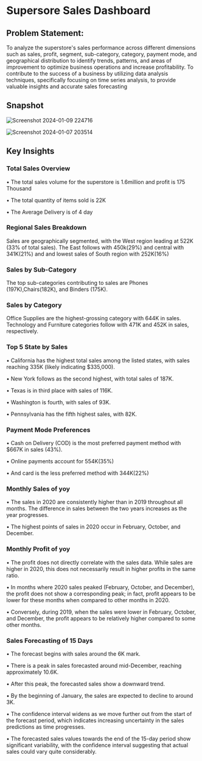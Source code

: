 # Supersore Sales Dashboard

## Problem Statement:
To analyze the superstore's sales performance across different dimensions such as sales, profit, segment, sub-category, category, payment mode, and geographical distribution to identify trends, patterns, and areas of improvement to optimize business operations and increase profitability. To contribute to the success of a business by utilizing data analysis techniques, specifically focusing on time series analysis, to provide valuable insights and accurate sales forecasting

## Snapshot

![Screenshot 2024-01-09 224716](https://github.com/missrakhi/Superstore-Sales-Dashboard/assets/154977141/4e5bd48e-db4d-42b6-a711-bc026e584ea0)

![Screenshot 2024-01-07 203514](https://github.com/missrakhi/Superstore-Sales-Dashboard/assets/154977141/00c1cb43-af6c-4894-a8a4-f267abce82a9)


## Key Insights

### Total Sales Overview

•	The total sales volume for the superstore is 1.6million and profit is 175 Thousand

•	The total quantity of items sold is 22K

•	The Average Delivery is of 4 day

### Regional Sales Breakdown
Sales are geographically segmented, with the West region leading at 522K (33% of total sales).
 The East follows with 450k(29%) and central with 341K(21%) and and lowest sales of South region with 252K(16%)

### Sales by Sub-Category
The top sub-categories contributing to sales are Phones (197K),Chairs(182K), and Binders (175K).

### Sales by Category
Office Supplies are the highest-grossing category with 644K in sales. Technology and Furniture categories follow with 471K and 452K in sales, respectively.

### Top 5 State by Sales 
•	California has the highest total sales among the listed states, with sales reaching 335K (likely indicating $335,000).

•	New York follows as the second highest, with total sales of 187K.

•	Texas is in third place with sales of 116K.

•	Washington is fourth, with sales of 93K.

•	Pennsylvania has the fifth highest sales, with 82K.


### Payment Mode Preferences
•	Cash on Delivery (COD) is the most preferred payment method with $667K in sales (43%).

•	Online payments account for 554K(35%) 

•	And card is the less preferred method with 344K(22%) 

### Monthly Sales of yoy
•	The sales in 2020 are consistently higher than in 2019 throughout all months. The difference in sales between the two years increases as the year progresses.

•	The highest points of sales in 2020 occur in February, October, and December.

### Monthly Profit of yoy
•	The profit does not directly correlate with the sales data. While sales are higher in 2020, this does not necessarily result in higher profits in the same ratio.

•	In months where 2020 sales peaked (February, October, and December), the profit does not show a corresponding peak; in fact, profit appears to be lower for these months when compared to other months in 2020.

•	Conversely, during 2019, when the sales were lower in February, October, and December, the profit appears to be relatively higher compared to some other months.

### Sales Forecasting of 15 Days

•	The forecast begins with sales around the 6K mark.

•	There is a peak in sales forecasted around mid-December, reaching approximately 10.6K.

•	After this peak, the forecasted sales show a downward trend.

•	By the beginning of January, the sales are expected to decline to around 3K.

•	The confidence interval widens as we move further out from the start of the forecast period, which indicates increasing uncertainty in the sales predictions as time progresses.

•	The forecasted sales values towards the end of the 15-day period show significant variability, with the confidence interval suggesting that actual sales could vary quite considerably.







